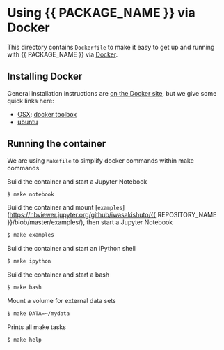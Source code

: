 # Using {{ PACKAGE_NAME }} via Docker

This directory contains `Dockerfile` to make it easy to get up and running with {{ PACKAGE_NAME }} via [Docker](http://www.docker.com/).

## Installing Docker

General installation instructions are [on the Docker site](https://docs.docker.com/installation/), but we give some quick links here:

- [OSX](https://docs.docker.com/installation/mac/): [docker toolbox](https://www.docker.com/toolbox)
- [ubuntu](https://docs.docker.com/installation/ubuntulinux/)

## Running the container

We are using `Makefile` to simplify docker commands within make commands.

Build the container and start a Jupyter Notebook

```sh
$ make notebook
```

Build the container and mount [`examples`](https://nbviewer.jupyter.org/github/iwasakishuto/{{ REPOSITORY_NAME }}/blob/master/examples/), then start a Jupyter Notebook

```sh
$ make examples
```

Build the container and start an iPython shell

```sh
$ make ipython
```

Build the container and start a bash

```sh
$ make bash
```

Mount a volume for external data sets

```sh
$ make DATA=~/mydata
```

Prints all make tasks

```sh
$ make help
```
